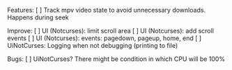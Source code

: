 Features:
[ ] Track mpv video state to avoid unnecessary downloads. Happens during seek

Improve:
[ ] UI (Notcurses): limit scroll area
[ ] UI (Notcurses): add scroll events
[ ] UI (Notcurses): events: pagedown, pageup, home, end
[ ] UiNotCurses: Logging when not debugging (printing to file)

Bugs:
[ ] UiNotCurses? There might be condition in which CPU will be 100%

